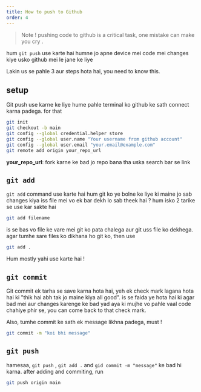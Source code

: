 ```yaml
---
title: How to push to Github
order: 4
---
```


> Note ! pushing code to github is a critical task, one mistake can make you cry .

hum `git push` use karte hai humne jo apne device mei code mei changes kiye usko github mei le jane ke liye

Lakin us se pahle 3 aur steps hota hai, you need to know this.

## setup
Git push use karne ke liye hume pahle terminal ko github ke sath connect karna padega. for that

```bash
git init
git checkout -b main
git config --global credential.helper store
git config --global user.name "Your username from github account"
git config --global user.email "your.email@example.com"
git remote add origin your_repo_url
```
**your_repo_url**: fork karne ke bad jo repo bana tha uska search bar se link

## `git add`
`git add` command use karte hai hum git ko ye bolne ke liye ki maine jo sab changes kiya iss file mei vo ek bar dekh lo sab theek hai ?
hum isko 2 tarike se use kar sakte hai

```bash
git add filename
```

is se bas vo file ke vare mei git ko pata chalega aur git uss file ko dekhega. agar tumhe sare files ko dikhana ho git ko, then use

```bash
git add .
```

Hum mostly yahi use karte hai !

## `git commit`
Git commit ek tarha se save karna hota hai, yeh ek check mark lagana hota hai ki "thik hai abh tak jo maine kiya all good". is se faida ye hota hai ki agar bad mei aur changes karenge ke bad yad aya ki mujhe vo pahle vaal code chahiye phir se, you can come back to that check mark.

Also, tumhe commit ke sath ek message likhna padega, must !
```bash
git commit -m "koi bhi message"
```

## `git push`
hamesaa, `git push` , `git add .` and `gid commit -m "message"` ke bad hi karna. after adding and commiting, run
```bash
git push origin main
```
